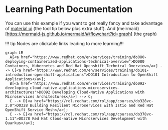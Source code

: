 # Learning Path Documentation

You can use this example if you want to get really fancy and take advantage of [material ui](https://squidfunk.github.io/mkdocs-material/) (the tool tip below plus extra stuff). And (meirmaid)[https://mermaid-js.github.io/mermaid/#/flowchart?id=graph] (the graph)

!!! tip
    Nodes are clickable links leading to more learning!!!

``` mermaid
graph LR
  A[<a href="https://www.redhat.com/en/services/training/do080-deploying-containerized-applications-technical-overview">DO080 Containers, Kubernetes and Red Hat Openshift Technical Overview</a>] --> C[<a href="https://www.redhat.com/en/services/training/do101-introduction-openshift-applications">DO101 Introduction to OpenShift Applications</a>];
  B[<a href="https://www.redhat.com/en/services/training/do092-developing-cloud-native-applications-microservices-architectures">DO092 Developing Cloud-Native Applications with Microservices Architectures</a>] --> C;
  C --> D[<a href="https://rol.redhat.com/rol/app/courses/do328vc-2.0">DO328 Building Resilient Microservices with Istio and Red Hat OpenShift Service Mesh</a>];
  C --> E[<a href="https://rol.redhat.com/rol/app/courses/do378vc-1.11">DO378 Red Hat Cloud-native Microservices Development with Quarkus</a>];
```
